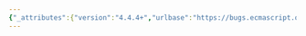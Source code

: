 ```yaml
---
{"_attributes":{"version":"4.4.4+","urlbase":"https://bugs.ecmascript.org/","maintainer":"dherman@mozilla.com"},"bug":{"bug_id":3052,"creation_ts":"2014-07-24 09:05:00 -0700","short_desc":"25.3.3.3 GeneratorResumeAbrupt: Remove step 5","delta_ts":"2014-08-25 08:29:25 -0700","product":"Draft for 6th Edition","component":"editorial issue","version":"Rev 26: July 18, 2014 Draft","rep_platform":"All","op_sys":"All","bug_status":"RESOLVED","resolution":"FIXED","priority":"Normal","bug_severity":"normal","everconfirmed":true,"reporter":{"uid":"andrebargull","name":"André Bargull"},"assigned_to":{"uid":"allen","name":"Allen Wirfs-Brock"},"long_desc":[{"commentid":9503,"comment_count":0,"who":{"uid":"andrebargull","name":"André Bargull"},"bug_when":"2014-07-24 09:05:00 -0700","thetext":"25.3.3.3 GeneratorResumeAbrupt(generator, abruptCompletion)  \n\nStep 5 is no longer needed, abrupt completion now passed as parameter."},{"commentid":9508,"comment_count":1,"who":{"uid":"allen","name":"Allen Wirfs-Brock"},"bug_when":"2014-07-24 09:14:03 -0700","thetext":"fixed in rev27 editor's draft"},{"commentid":9912,"comment_count":2,"who":{"uid":"allen","name":"Allen Wirfs-Brock"},"bug_when":"2014-08-25 08:29:25 -0700","thetext":"fixed in rev27 draft"}]}}
---
```

